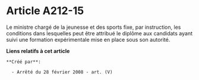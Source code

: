 # Article A212-15

Le ministre chargé de la jeunesse et des sports fixe, par instruction, les conditions dans lesquelles peut être attribué le
diplôme aux candidats ayant suivi une formation expérimentale mise en place sous son autorité.

**Liens relatifs à cet article**

	**Créé par**:

	  - Arrêté du 28 février 2008 - art. (V)
